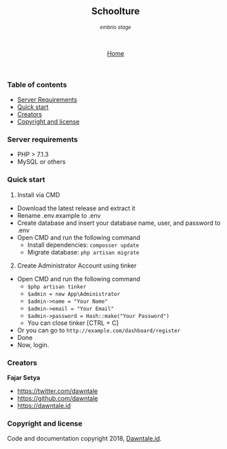 <p align="center">
<h2 align="center">Schoolture</h2>
<p align="center"><small><i>embrio stage</i></small></p>
<br>
<p align="center"><a href="https://dawntale.id">Home</a></p>
</p>
<br>

### Table of contents

- [Server Requirements](#server-requirements)
- [Quick start](#quick-start)
- [Creators](#creators)
- [Copyright and license](#copyright-and-license)

### Server requirements

- PHP > 7.1.3
- MySQL or others

### Quick start

1. Install via CMD
 - Download the latest release and extract it
 - Rename .env.example to .env
 - Create database and insert your database name, user, and password to .env
 - Open CMD and run the following command
    - Install dependencies: `composser update`
    - Migrate database: `php artisan migrate`

2. Create Administrator Account using tinker
 - Open CMD and run the following command
    - `$php artisan tinker`
    - `$admin = new App\Administrator`
    - `$admin->name = "Your Name"`
    - `$admin->email = "Your Email"`
    - `$admin->password = Hash::make("Your Password")`
    - You can close tinker [CTRL + C]
 - Or you can go to `http://example.com/dashboard/register`
 - Done
 - Now, login.

### Creators

**Fajar Setya**

- <https://twitter.com/dawntale>
- <https://github.com/dawntale>
- <https://dawntale.id>

### Copyright and license

Code and documentation copyright 2018, [Dawntale.id](https://dawntale.id).